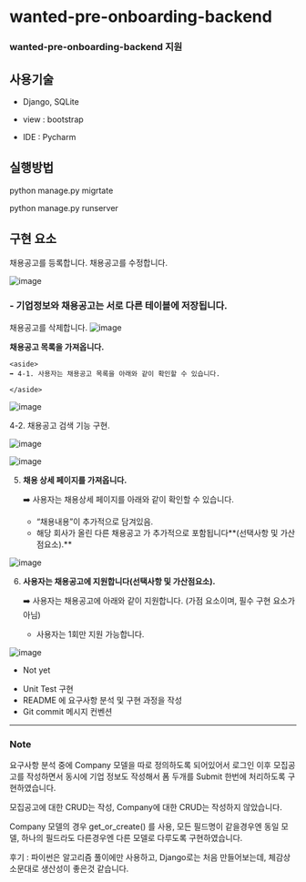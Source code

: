 # wanted-pre-onboarding-backend
### wanted-pre-onboarding-backend 지원


## 사용기술

* Django, SQLite

* view : bootstrap

* IDE : Pycharm


## 실행방법

python manage.py migrtate

python manage.py runserver


## 구현 요소 

채용공고를 등록합니다. 채용공고를 수정합니다.

![image](https://user-images.githubusercontent.com/101803254/196050125-18f5fe4f-98e8-4590-a4b5-234cd1b27a2f.png)

### - 기업정보와 채용공고는 서로 다른 테이블에 저장됩니다.

채용공고를 삭제합니다.
![image](https://user-images.githubusercontent.com/101803254/196041678-a2758ea5-0e04-449f-95c1-af65b334eae9.png)


**채용공고 목록을 가져옵니다.**
    
    <aside>
    ➡️ 4-1. 사용자는 채용공고 목록을 아래와 같이 확인할 수 있습니다.
    
    </aside>

![image](https://user-images.githubusercontent.com/101803254/196041744-6721d2a4-7efd-4254-af62-456f9d7ca8ab.png)

4-2. 채용공고 검색 기능 구현.

![image](https://user-images.githubusercontent.com/101803254/196041773-8e84493a-bd45-4e3d-a265-759fb16383f3.png)

![image](https://user-images.githubusercontent.com/101803254/196041787-d2d68e82-5c37-4555-b995-5a94462c2429.png)


5. **채용 상세 페이지를 가져옵니다.**
    
    <aside>
    ➡️ 사용자는 채용상세 페이지를 아래와 같이 확인할 수 있습니다.
    
    - “채용내용”이 추가적으로 담겨있음.
    - 해당 회사가 올린 다른 채용공고 가 추가적으로 포함됩니다**(선택사항 및 가산점요소).**
    </aside>
    
![image](https://user-images.githubusercontent.com/101803254/196051707-5509799c-b42d-450e-a831-589c9f93cf12.png)



6. **사용자는 채용공고에 지원합니다(선택사항 및 가산점요소).**
    
    <aside>
    ➡️ 사용자는 채용공고에 아래와 같이 지원합니다. (가점 요소이며, 필수 구현 요소가 아님)
    
    - 사용자는 1회만 지원 가능합니다.
    </aside>
    
![image](https://user-images.githubusercontent.com/101803254/196059160-120ed713-7448-48c0-b8ce-dfc329949586.png)


* Not yet

- Unit Test 구현
- README 에 요구사항 분석 및 구현 과정을 작성
- Git commit 메시지 컨벤션


---

### Note

요구사항 분석 중에 Company 모델을 따로 정의하도록 되어있어서 로그인 이후 모집공고를 작성하면서 동시에 기업 정보도 작성해서 
폼 두개를 Submit 한번에 처리하도록 구현하였습니다. 

모집공고에 대한 CRUD는 작성, Company에 대한 CRUD는 작성하지 않았습니다. 

Company 모델의 경우 get_or_create() 를 사용, 모든 필드명이 같을경우엔 동일 모델, 하나의 필드라도 다른경우엔 다른 모델로 다루도록 구현하였습니다.

후기 : 파이썬은 알고리즘 풀이에만 사용하고, Django로는 처음 만들어보는데, 체감상 소문대로 생산성이 좋은것 같습니다. 
